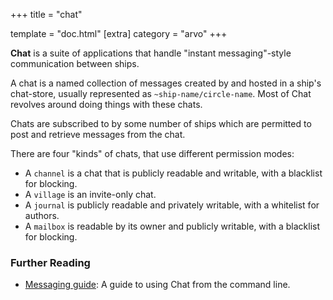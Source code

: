 +++
title = "chat"

template = "doc.html"
[extra]
category = "arvo"
+++

**Chat** is a suite of applications that handle "instant messaging"-style communication between ships.

A chat is a named collection of messages created by and hosted in a ship's chat-store, usually represented as `~ship-name/circle-name`. Most of Chat revolves around doing things with these chats.

Chats are subscribed to by some number of ships which are permitted to post and retrieve messages from the chat.

There are four "kinds" of chats, that use different permission modes:

 * A `channel` is a chat that is publicly readable and writable, with a blacklist for blocking.
 * A `village` is an invite-only chat.
 * A `journal` is publicly readable and privately writable, with a whitelist for authors.
 * A `mailbox` is readable by its owner and publicly writable, with a blacklist for blocking.

### Further Reading

- [Messaging guide](@/using/operations/using-your-ship.md#messaging): A guide to using Chat from the command line.
